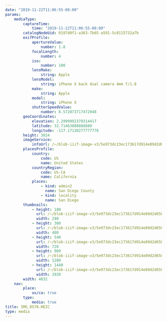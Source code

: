 ```yaml
---
date: "2019-11-22T11:06:55-08:00"
params:
    mediaType:
        captureTime:
            time: "2019-11-22T11:06:55-08:00"
        catalogNodeUid: 0197d0f1-a363-7b65-a591-5c8115732a7b
        exifProfile:
            apertureValue:
                number: 1.8
            focalLength:
                number: 4
            iso:
                number: 100
            lensMake:
                string: Apple
            lensModel:
                string: iPhone X back dual camera 4mm f/1.8
            make:
                string: Apple
            model:
                string: iPhone X
            shutterSpeedValue:
                number: 8.572873717472948
        geoCoordinates:
            elevation: 2.2999992370314417
            latitude: 32.71463888888889
            longitude: -117.17130277777778
        height: 3024
        imageService:
            infoUrl: /~/blob-iiif-image-v3/5e973dc23ec173617d914e89d2d650333c25946b94f05864c786458f45efc77e/info.json
        placesProfile:
            country:
                code: US
                name: United States
            countryRegion:
                code: US-CA
                name: California
            places:
                - kind: admin2
                  name: San Diego County
                - kind: locality
                  name: San Diego
        thumbnails:
            - height: 180
              url: /~/blob-iiif-image-v3/5e973dc23ec173617d914e89d2d650333c25946b94f05864c786458f45efc77e/full/240%2C180/0/default.jpg
              width: 240
            - height: 360
              url: /~/blob-iiif-image-v3/5e973dc23ec173617d914e89d2d650333c25946b94f05864c786458f45efc77e/full/480%2C360/0/default.jpg
              width: 480
            - height: 540
              url: /~/blob-iiif-image-v3/5e973dc23ec173617d914e89d2d650333c25946b94f05864c786458f45efc77e/full/720%2C540/0/default.jpg
              width: 720
            - height: 960
              url: /~/blob-iiif-image-v3/5e973dc23ec173617d914e89d2d650333c25946b94f05864c786458f45efc77e/full/1280%2C960/0/default.jpg
              width: 1280
            - height: 1440
              url: /~/blob-iiif-image-v3/5e973dc23ec173617d914e89d2d650333c25946b94f05864c786458f45efc77e/full/1920%2C1440/0/default.jpg
              width: 1920
        width: 4032
    nav:
        place:
            us/ca: true
        type:
            media: true
title: IMG_8570.HEIC
type: media
---
```

